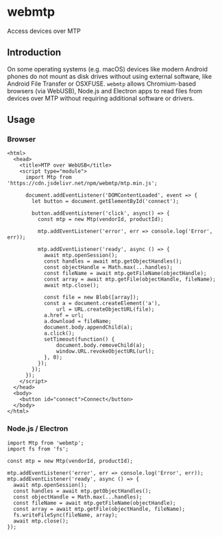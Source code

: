 # webmtp

Access devices over MTP

## Introduction

On some operating systems (e.g. macOS) devices like modern Android phones do not mount as disk drives without using external software, like Android File Transfer or OSXFUSE. `webmtp` allows Chromium-based browsers (via WebUSB), Node.js and Electron apps to read files from devices over MTP without requiring additional software or drivers.

## Usage

### Browser

```
<html>
  <head>
    <title>MTP over WebUSB</title>
    <script type="module">
      import Mtp from 'https://cdn.jsdelivr.net/npm/webmtp/mtp.min.js';

      document.addEventListener('DOMContentLoaded', event => {
        let button = document.getElementById('connect');

        button.addEventListener('click', async() => {
          const mtp = new Mtp(vendorId, productId);

          mtp.addEventListener('error', err => console.log('Error', err));

          mtp.addEventListener('ready', async () => {
            await mtp.openSession();
            const handles = await mtp.getObjectHandles();
            const objectHandle = Math.max(...handles);
            const fileName = await mtp.getFileName(objectHandle);
            const array = await mtp.getFile(objectHandle, fileName);
            await mtp.close();

            const file = new Blob([array]);
            const a = document.createElement('a'),
                url = URL.createObjectURL(file);
            a.href = url;
            a.download = fileName;
            document.body.appendChild(a);
            a.click();
            setTimeout(function() {
                document.body.removeChild(a);
                window.URL.revokeObjectURL(url);
            }, 0);
          });
        });
      });
    </script>
  </head>
  <body>
    <button id="connect">Connect</button>
  </body>
</html>
```

### Node.js / Electron

```
import Mtp from 'webmtp';
import fs from 'fs';

const mtp = new Mtp(vendorId, productId);

mtp.addEventListener('error', err => console.log('Error', err));
mtp.addEventListener('ready', async () => {
  await mtp.openSession();
  const handles = await mtp.getObjectHandles();
  const objectHandle = Math.max(...handles);
  const fileName = await mtp.getFileName(objectHandle);
  const array = await mtp.getFile(objectHandle, fileName);
  fs.writeFileSync(fileName, array);
  await mtp.close();
});
```

